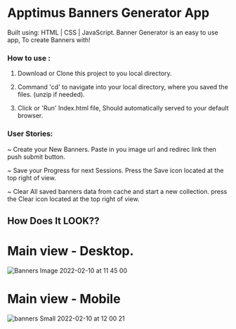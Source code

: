 # Apptimus Banners Generator App

Built using: HTML | CSS | JavaScript.
Banner Generator is an easy to use app,
To create Banners with!


### How to use : 

1. Download or Clone this project to you local directory.

2. Command 'cd' to navigate into your local directory, where you saved the files. (unzip if needed).

3. Click or 'Run' Index.html file, Should automatically served to your default browser. 


### User Stories:

~ Create your New Banners. 
Paste in you image url and redirec link then push submit button.

~ Save your Progress for next Sessions.
Press the Save icon located at the top right of view.

~ Clear All saved banners data from cache and start a new collection.
press the Clear icon located at the top right of view.


## How Does It LOOK?? 
# Main view - Desktop.


![Banners Image 2022-02-10 at 11 45 00](https://user-images.githubusercontent.com/65711940/153381151-958e4fa2-97ad-4f3f-8556-d88c610a0cb0.jpeg)


# Main view - Mobile


![banners Small  2022-02-10 at 12 00 21](https://user-images.githubusercontent.com/65711940/153384015-30258084-b8aa-41d2-b779-80d810e6ce88.jpeg)

